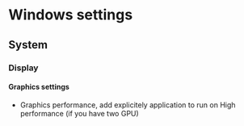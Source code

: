 # Windows settings

## System

### Display

#### Graphics settings

* Graphics performance, add explicitely application to run on High performance (if you have two GPU)
